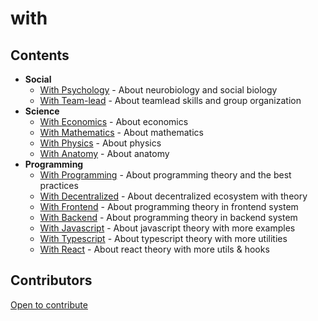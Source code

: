 # with

## Contents

- **Social**
  - [With Psychology](https://github.com/javeoff/with-psychology) - About neurobiology and social biology
  - [With Team-lead](https://github.com/javeoff/with-teamlead) - About teamlead skills and group organization
- **Science**
  - [With Economics](https://github.com/javeoff/with-economics) - About economics
  - [With Mathematics](https://github.com/javeoff/with-mathematics) - About mathematics
  - [With Physics](https://github.com/javeoff/with-physics) - About physics
  - [With Anatomy](https://github.com/javeoff/with-anatomy) - About anatomy
- **Programming**
  - [With Programming](https://github.com/javeoff/with-programming) - About programming theory and the best practices
  - [With Decentralized](https://github.com/javeoff/with-decentralized) - About decentralized ecosystem with theory
  - [With Frontend](https://github.com/javeoff/with-frontend) - About programming theory in frontend system
  - [With Backend](https://github.com/javeoff/with-backend) - About programming theory in backend system
  - [With Javascript](https://github.com/javeoff/with-javascript) - About javascript theory with more examples
  - [With Typescript](https://github.com/javeoff/with-typescript) - About typescript theory with more utilities
  - [With React](https://github.com/javeoff/with-react) - About react theory with more utils & hooks

## Contributors

[Open to contribute](https://github.com/users/javeoff/projects/5/)
